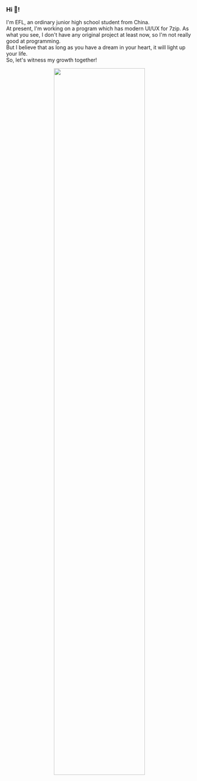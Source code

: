 ### Hi 👋!
I'm EFL, an ordinary junior high school student from China.  
At present, I'm working on a program which has modern UI/UX for 7zip.
As what you see, I don't have any original project at least now, so I'm not really good at programming.  
But I believe that as long as you have a dream in your heart, it will light up your life.  
So, let's witness my growth together!  

<p align="center">
  <img width="70%" src="https://github-readme-stats.vercel.app/api?username=RayGicEFL&show_icons=true&locale=en&count_private=true&hide_border=true"/>
</p>
